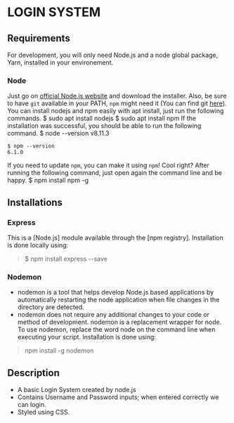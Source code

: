 # LOGIN SYSTEM

## Requirements

For development, you will only need Node.js and a node global package, Yarn, installed in your environement.

### Node
Just go on [official Node.js website](https://nodejs.org/) and download the installer.
Also, be sure to have `git` available in your PATH, `npm` might need it (You can find git [here](https://git-scm.com/)).
You can install nodejs and npm easily with apt install, just run the following commands.
      $ sudo apt install nodejs
      $ sudo apt install npm
If the installation was successful, you should be able to run the following command.
    $ node --version
    v8.11.3
    
    $ npm --version
    6.1.0
If you need to update `npm`, you can make it using `npm`! Cool right? After running the following command, just open again the command line and be happy.
    $ npm install npm -g
   
## Installations

### Express
This is a [Node.js] module available through the [npm registry].
Installation is done locally using:
> $ npm install express --save

### Nodemon
+ nodemon is a tool that helps develop Node.js based applications by automatically restarting the node application when file changes in the directory are detected.
+ nodemon does not require any additional changes to your code or method of development. nodemon is a replacement wrapper for node. To use nodemon, replace the word node on the command line when executing your script.
Installation is done using:
> npm install -g nodemon
## Description
+ A basic Login System created by node.js
+ Contains Username and Password inputs; when entered correctly we can login.
+ Styled using CSS.
